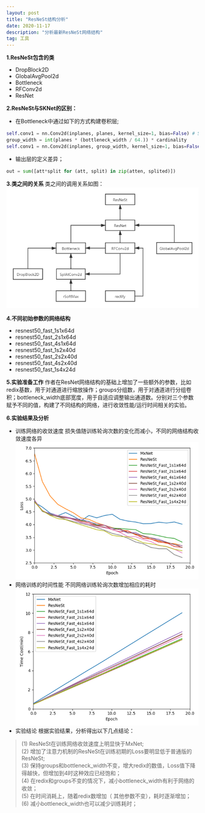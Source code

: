 ```yaml
---
layout: post
title: "ResNeSt结构分析"
date: 2020-11-17
description: "分析最新ResNeSt网络结构"
tag: 工具
---
```


**1.ResNeSt包含的类**
* DropBlock2D 
* GlobalAvgPool2d
* Bottleneck
* RFConv2d
* ResNet

**2.ResNeSt与SKNet的区别：**
* 在Bottleneck中通过如下的方式构建卷积层;
```python
self.conv1 = nn.Conv2d(inplanes, planes, kernel_size=1, bias=False) # SKNet
group_width = int(planes * (bottleneck_width / 64.)) * cardinality  
self.conv1 = nn.Conv2d(inplanes, group_width, kernel_size=1, bias=False) # ResNeSt
```
* 输出层的定义差异；
```python
out = sum([att*split for (att, split) in zip(atten, splited)])
```

**3.类之间的关系**
类之间的调用关系如图：
![Figure](/images/posts/markdown/class.png)

**4.不同初始参数的网络结构**
- resnest50_fast_1s1x64d  
- resnest50_fast_2s1x64d  
- resnest50_fast_4s1x64d
- resnest50_fast_1s2x40d
- resnest50_fast_2s2x40d
- resnest50_fast_4s2x40d
- resnest50_fast_1s4x24d

**5.实验准备工作**
作者在ResNet网络结构的基础上增加了一些额外的参数，比如redix基数，用于对通道进行缩放操作；groups分组数，用于对通道进行分组卷积；bottleneck_width底部宽度，用于自适应调整输出通道数。分别对三个参数赋予不同的值，构建了不同结构的网络，进行收敛性能/运行时间相关的实验。

**6.实验结果及分析**
- 训练网络的收敛速度
损失值随训练轮询次数的变化而减小，不同的网络结构收敛速度各异
![Loss](/images/posts/markdown/myplot.png)
- 网络训练的时间性能
不同网络训练轮询次数增加相应的耗时
![Time](/images/posts/markdown/time.png)
- 实验结论
根据实验结果，分析得出以下几点结论：
>(1) ResNeSt在训练网络收敛速度上明显快于MxNet;<br>
>(2) 增加了注意力机制的ResNeSt在训练初期的Loss要明显低于普通版的ResNeSt;<br>
>(3) 保持groups和bottleneck_width不变，增大redix的数值，Loss值下降得越快，但增加到4时这种效应已经饱和；<br>
>(4) 在redix和groups不变的情况下，减小bottleneck_width有利于网络的收敛；<br>
>(5) 在时间消耗上，随着redix数增加（ 其他参数不变），耗时逐渐增加；<br>
>(6) 减小bottleneck_width也可以减少训练耗时；
